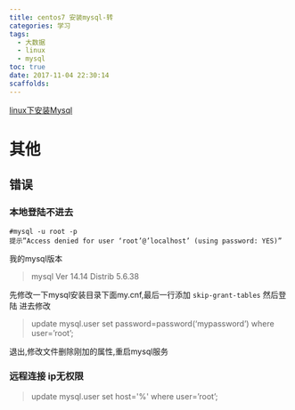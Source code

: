 ```yaml
---
title: centos7 安装mysql-转
categories: 学习
tags:
  - 大数据
  - linux
  - mysql
toc: true
date: 2017-11-04 22:30:14
scaffolds:
---
```

[linux下安装Mysql](http://www.cnblogs.com/xxoome/p/5864912.html)


# 其他
## 错误
### 本地登陆不进去
```
#mysql -u root -p 
提示”Access denied for user ‘root’@’localhost’ (using password: YES)”
```
我的mysql版本 
> mysql  Ver 14.14 Distrib 5.6.38

先修改一下mysql安装目录下面my.cnf,最后一行添加 `skip-grant-tables`
然后登陆 进去修改
> update mysql.user set password=password(‘mypassword’) where user=’root’; 

退出,修改文件删除刚加的属性,重启mysql服务

### 远程连接 ip无权限
> update mysql.user set host='%' where user=’root’;